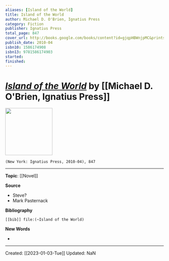 ```yaml
---
aliases: [Island of the World]
title: Island of the World
author: Michael D. O'Brien, Ignatius Press
category: Fiction
publisher: Ignatius Press
total_page: 847
cover_url: http://books.google.com/books/content?id=gjqpHBWnjpMC&printsec=frontcover&img=1&zoom=1&edge=curl&source=gbs_api
publish_date: 2010-04
isbn10: 1586174908
isbn13: 9781586174903
started: 
finished: 
---
```

# *[Island of the World]()* by [[Michael D. O'Brien, Ignatius Press]]

<img src="http://books.google.com/books/content?id=gjqpHBWnjpMC&printsec=frontcover&img=1&zoom=1&edge=curl&source=gbs_api" width=150>

`(New York: Ignatius Press, 2010-04), 847`

--- 
**Topic**: [[Novel]]

**Source**
- Steve? 
- Mark Pasternack


**Bibliography**

```query
[[bib]] file:(~Island of the World)
```
 

**New Words**

- 

---
Created: [[2023-01-03-Tue]]
Updated: NaN
